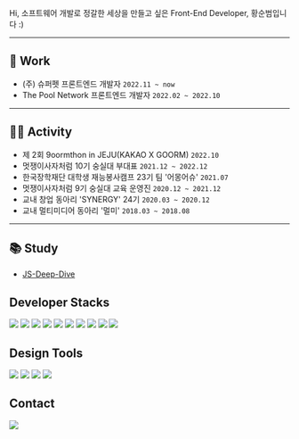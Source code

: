 Hi, 소프트웨어 개발로 정갈한 세상을 만들고 싶은 Front-End Developer, 황순범입니다 :)

---

## 🏢 Work
- (주) 슈퍼펫 프론트엔드 개발자 `2022.11 ~ now`
- The Pool Network 프론트엔드 개발자 `2022.02 ~ 2022.10`

---

## 🏃🏻 Activity
- 제 2회 9oormthon in JEJU(KAKAO X GOORM) `2022.10`
- 멋쟁이사자처럼 10기 숭실대 부대표 `2021.12 ~ 2022.12`
- 한국장학재단 대학생 재능봉사캠프 23기 팀 '어몽어슈' `2021.07`
- 멋쟁이사자처럼 9기 숭실대 교육 운영진 `2020.12 ~ 2021.12`
- 교내 창업 동아리 'SYNERGY' 24기 `2020.03 ~ 2020.12`
- 교내 멀티미디어 동아리 '멀미' `2018.03 ~ 2018.08`

---

## 📚 Study
- [JS-Deep-Dive](https://github.com/likelion-ssu/JS-Deep-Dive)


## Developer Stacks
<img src="https://img.shields.io/badge/HTML-000000?style=for-the-badge&logo=HTML5&logoColor=#E34F26"/>  <img src="https://img.shields.io/badge/CSS3-000000?style=for-the-badge&logo=CSS3&logoColor=#1572B6"/>  <img src="https://img.shields.io/badge/JavaScript-000000?style=for-the-badge&logo=JavaScript&logoColor=#F7DF1E"/> <img src="[https://img.shields.io/badge/JavaScript-000000?style=for-the-badge&logo=JavaScript&logoColor=#F7DF1E](https://img.shields.io/badge/TypeScript-000000?style=for-the-badge&logo=TypeScript&logoColor=#F7DF1E
)"/>  <img src="https://img.shields.io/badge/React-000000?style=for-the-badge&logo=React&logoColor=#61DAFB"/>  <img src="https://img.shields.io/badge/ReactNative-000000?style=for-the-badge&logo=React&logoColor=#61DAFB"/>  <img src="https://img.shields.io/badge/jQuery-000000?style=for-the-badge&logo=jQuery&logoColor=#0769AD"/>  <img src="https://img.shields.io/badge/Node.js-000000?style=for-the-badge&logo=Node.js&logoColor=#339933"/>  <img src="https://img.shields.io/badge/Python-000000?style=for-the-badge&logo=Python&logoColor=#3776AB"/>  <img src="https://img.shields.io/badge/Django-000000?style=for-the-badge&logo=Django&logoColor=#092E20"/>  
## Design Tools
<img src="https://img.shields.io/badge/Adobe XD-000000?style=for-the-badge&logo=Adobe XD&logoColor=#FF61F6"/>  <img src="https://img.shields.io/badge/Adobe Photoshop-000000?style=for-the-badge&logo=Adobe Photoshop&logoColor=#31A8FF"/>  <img src="https://img.shields.io/badge/Adobe Premiere Pro-000000?style=for-the-badge&logo=Adobe Premiere Pro&logoColor=#9999FF"/>  <img src="https://img.shields.io/badge/Figma-000000?style=for-the-badge&logo=Figma&logoColor=#F24E1E"/>
## Contact
<img src="https://img.shields.io/badge/wsbs9805@gmail.com-000000?style=for-the-badge&logo=Gmail&logoColor=#EA4335"/>


<!-- (https://github-readme-stats.vercel.app/api?username=HwangSunBeom&show_icons=true&theme=github_dark) -->
<!-- (https://github-readme-stats.vercel.app/api/top-langs/?username=HwangSunBeom&layout=compact)](https://github.com/anuraghazra/github-readme-stats) -->


<!--
**HwangSunBeom/HwangSunBeom** is a ✨ _special_ ✨ repository because its `README.md` (this file) appears on your GitHub profile.

Here are some ideas to get you started:

- 🔭 I’m currently working on ...
- 🌱 I’m currently learning ...
- 👯 I’m looking to collaborate on ...
- 🤔 I’m looking for help with ...
- 💬 Ask me about ...
- 📫 How to reach me: ...
- 😄 Pronouns: ...
- ⚡ Fun fact: ...
-->
